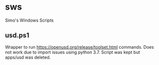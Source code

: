 # sws
Simo's Windows Scripts
## usd.ps1
Wrapper to run https://openusd.org/release/toolset.html commands. Does not work due to import issues using python 3.7.
Script was kept but apps/usd was deleted.
